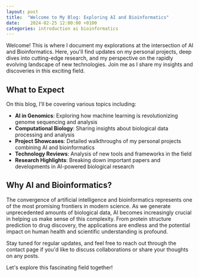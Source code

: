 ```yaml
---
layout: post
title:  "Welcome to My Blog: Exploring AI and Bioinformatics"
date:    2024-02-25 12:00:00 +0100
categories: introduction ai bioinformatics
---
```


Welcome! This is where I document my explorations at the intersection of AI and Bioinformatics. Here, you'll find updates on my personal projects, deep dives into cutting-edge research, and my perspective on the rapidly evolving landscape of new technologies. Join me as I share my insights and discoveries in this exciting field.

## What to Expect

On this blog, I'll be covering various topics including:

- **AI in Genomics**: Exploring how machine learning is revolutionizing genome sequencing and analysis
- **Computational Biology**: Sharing insights about biological data processing and analysis
- **Project Showcases**: Detailed walkthroughs of my personal projects combining AI and bioinformatics
- **Technology Reviews**: Analysis of new tools and frameworks in the field
- **Research Highlights**: Breaking down important papers and developments in AI-powered biological research

## Why AI and Bioinformatics?

The convergence of artificial intelligence and bioinformatics represents one of the most promising frontiers in modern science. As we generate unprecedented amounts of biological data, AI becomes increasingly crucial in helping us make sense of this complexity. From protein structure prediction to drug discovery, the applications are endless and the potential impact on human health and scientific understanding is profound.

Stay tuned for regular updates, and feel free to reach out through the contact page if you'd like to discuss collaborations or share your thoughts on any posts.

Let's explore this fascinating field together!